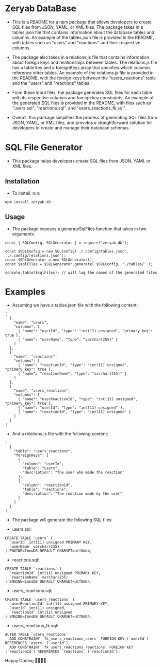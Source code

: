 # Zeryab DataBase

- This is a README for a npm package that allows developers to create SQL files from JSON, YAML, or XML files. The package takes in a tables.json file that contains information about the database tables and columns. An example of the tables.json file is provided in the README, with tables such as "users" and "reactions" and their respective columns.

- The package also takes in a relations.js file that contains information about foreign keys and relationships between tables. The relations.js file has a table key and a foreignKeys array that specifies which columns reference other tables. An example of the relations.js file is provided in the README, with the foreign keys between the "users_reactions" table and the "users" and "reactions" tables.

- From these input files, the package generates SQL files for each table with its respective columns and foreign key constraints. An example of the generated SQL files is provided in the README, with files such as "users.sql", "reactions.sql", and "users_reactions_fk.sql".

- Overall, this package simplifies the process of generating SQL files from JSON, YAML, or XML files, and provides a straightforward solution for developers to create and manage their database schemas.

# SQL File Generator
- This package helps developers create SQL files from JSON, YAML or XML files.

## Installation

- To install, run:
```
npm install zeryab-db
```

## Usage

- The package exposes a generateSqlFiles function that takes in two arguments:
```
const { SQLConfig, SQLGenerator } = require('zeryab-db');

const $SQLConfig = new SQLConfig('./.config/tables.json', './.config/relations.json');
const $SQLGenerator = new SQLGenerator();
const $sqlFiles = $SQLGenerator.generate( $SQLConfig, './tables/' );

console.table($sqlFiles); // will log the names of the generated files
```

# Examples
- Assuming we have a tables.json file with the following content:
```
[
  {
    "name": "users",
    "columns": [
      { "name": "userId", "type": "int(11) unsigned", "primary_key": true },
      { "name": "userName", "type": "varchar(255)" }
    ]
  },
  {
    "name": "reactions",
    "columns": [
      { "name": "reactionId", "type": "int(11) unsigned", "primary_key": true },
      { "name": "reactionName", "type": "varchar(255)" }
    ]
  },
  {
    "name": "users_reactions",
    "columns": [
      { "name": "userReactionId", "type": "int(11) unsigned", "primary_key": true },
      { "name": "userId", "type": "int(11) unsigned" },
      { "name": "reactionId", "type": "int(11) unsigned" }
    ]
  }
]
```

- And a relations.js file with the following content:
```
[
  {
    "table": "users_reactions",
    "foreignKeys": [
      {
        "column": "userId",
        "table": "users",
        "description": "The user who made the reaction"
      },
      {
        "column": "reactionId",
        "table": "reactions",
        "description": "The reaction made by the user"
      }
    ]
  }
]
```

- The package will generate the following SQL files:

- users.sql:
```
CREATE TABLE `users` (
  `userId` int(11) unsigned PRIMARY KEY,
  `userName` varchar(255)
) ENGINE=InnoDB DEFAULT CHARSET=utf8mb4;
```

- reactions.sql:
```
CREATE TABLE `reactions` (
  `reactionId` int(11) unsigned PRIMARY KEY,
  `reactionName` varchar(255)
) ENGINE=InnoDB DEFAULT CHARSET=utf8mb4;
```

- users_reactions.sql:
```
CREATE TABLE `users_reactions` (
  `userReactionId` int(11) unsigned PRIMARY KEY,
  `userId` int(11) unsigned,
  `reactionId` int(11) unsigned
) ENGINE=InnoDB DEFAULT CHARSET=utf8mb4;
```

- users_reactions_fk.sql:
```
ALTER TABLE `users_reactions`
  ADD CONSTRAINT `fk_users_reactions_users` FOREIGN KEY (`userId`) REFERENCES `users` (`userId`),
  ADD CONSTRAINT `fk_users_reactions_reactions` FOREIGN KEY (`reactionId`) REFERENCES `reactions` (`reactionId`);
```

Happy Coding 👩‍💻👨‍💻